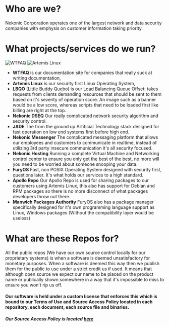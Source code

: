 # Who are we?

Nekonic Corporation operates one of the largest network and data security companies with emphysis on customer information taking priority.


# What projects/services do we run?

![WTFAQ](https://github.com/What-The-FAQ.png?size=80) ![Artemis Linux](https://github.com/Artemis-Systems.png?size=80)

- **WTFAQ** is our documentation site for companies that really suck at writing documentation,
- **Artemis Linux** is our security first Linux Operating System,
- **LBQO** (Little Buddy Quebo) is our Load Balancing Queue Offset: takes requests from clients demanding resources that should be sent to them based on it's severity of operation score. An image such as a banner would be a low score, whereas scripts that need to be loaded first like billing are right at the top.
- **Nekonic DSEQ** Our really complicated network security algorithm and security control.
- **JADE** The from the ground up Artificial Technology stack designed for fast operation on low end systems first before high end.
- **Nekonic Messenger** The complicated messaging platform that allows our employees and customers to communicate in realtime, instead of utilizing 3rd party insecure communication it's all security focused.
- **Nekonic Hosting** Running a complete Virtual Machine and Networking control center to ensure you only get the best of the best, no more will you need to be worried about someone snooping your data.
- **FuryOS** Fast, non POSIX Operating System designed with security first, questions later. It's what holds our services to a high standard.
- **Apollo Repo** Our Apollo Repo is used for sharing packages to our customers using Artemis Linux, this also has support for Debian and RPM packages so there is no more disconnect of what packages developers throw out there.
- **Manwich Packages Authority** FuryOS also has a package manager specifically designed for it's own programming language support as Linux, Windows packages (Without the compatibility layer would be useless)

# What are these Repos for?

All the public repos (We have our own source control locally for our proprietary systems) is when a software is deemed unsatisfactory for monetary purposes. When a software is deemed this way then we publish them for the public to use under a strict credit us if used. It means that although open source we expect our name to be placed on the product name or publically shown somewhere in a way that it's impossible to miss to ensure you won't rip us off.<br>
#### Our software is held under a custom license that enforces this which is bound to our Terms of Use and Source Access Policy located in each repository, each document, each source file and binaries.

##### Our Source Access Policy is located [here](https://github.com/Nekonic-Corporation/.github/blob/main/profile/source-access.md)
